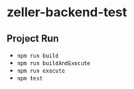 # zeller-backend-test

## Project Run 
- ```npm run build``` 
- ```npm run buildAndExecute```
- ```npm run execute```
- ```npm test```